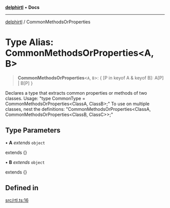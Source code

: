 [**delphirtl**](../README.md) • **Docs**

***

[delphirtl](../globals.md) / CommonMethodsOrProperties

# Type Alias: CommonMethodsOrProperties\<A, B\>

> **CommonMethodsOrProperties**\<`A`, `B`\>: \{ \[P in keyof A & keyof B\]: A\[P\] \| B\[P\] \}

Declares a type that extracts common properties or methods of two classes.
Usage: "type CommonType = CommonMethodsOrProperties<ClassA, ClassB>;"
To use on multiple classes, nest the definitions: "CommonMethodsOrProperties<ClassA, CommonMethodsOrProperties<ClassB, ClassC>>;"

## Type Parameters

• **A** *extends* `object`

extends {}

• **B** *extends* `object`

extends {}

## Defined in

[src/rtl.ts:16](https://github.com/chuacw/delphirtl/blob/1a0a3e89a2d0f0bb95b58dc274ba81b7da57ba8c/src/rtl.ts#L16)

